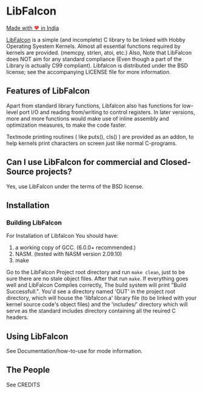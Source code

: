 # LibFalcon
<a href="https://madewithlove.org.in" target="_blank">Made with <span style="color: #e74c3c">&hearts;</span> in India</a>

[LibFalcon](https://github.com/hatlesshacker/LibFalcon/) is a simple (and incomplete) C library to be linked with Hobby Operating Syestem Kernels. Almost all essential functions required by kernels are provided. (memcpy, strlen, atoi, etc.) Also, Note that LibFalcon does NOT aim for any standard compliance (Even though a part of the Library is actually C99 compliant). Libfalcon is distributed under the BSD license; see the accompanying LICENSE file for more information.

## Features of LibFalcon

Apart from standard library functions, Libfalcon also has functions for low-level port I/O and reading from/writing to control registers. In later versions, more and more functions would make use of inline assembly and optimization measures, to make the code faster.

Textmode printing routines ( like puts(), cls() ) are provided as an addon, to help kernels print characters on screen just like normal C-programs.

## Can I use LibFalcon for commercial and Closed-Source projects?

Yes, use LibFalcon under the terms of the BSD license.

## Installation

### Building LibFalcon

For Installation of Libfalcon You should have:
1. a working copy of GCC. (6.0.0+ recommended.)
2. NASM. (tested with NASM version 2.09.10)
3. make

Go to the LibFalcon Project root directory and run `make clean`, just to be sure there are no stale object files. After that run `make`. If everything goes well and LibFalcon Compiles correctly, The build system will print "Build Successfull.". You'd see a directory named 'OUT' in the project root directory, which will house the 'libfalcon.a' library file (to be linked with your kernel source code's object files) and the 'includes/' directory which will serve as the standard includes directory containing all the reuired C headers.

## Using LibFalcon

See Documentation/how-to-use for mode information.

## The People

See CREDITS
